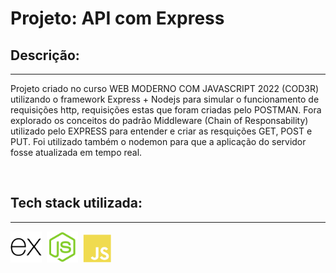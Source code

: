 # Projeto: API com Express

## Descrição:
---
Projeto criado no curso WEB MODERNO COM JAVASCRIPT 2022 (COD3R) utilizando o framework Express + Nodejs para simular o funcionamento de requisições http, requisições estas que foram criadas pelo POSTMAN. Fora explorado os conceitos do padrão Middleware (Chain of Responsability) utilizado pelo EXPRESS para entender e criar as resquições GET, POST e PUT. Foi utilizado também o nodemon para que a aplicação do servidor fosse atualizada em tempo real.

&nbsp;
## Tech stack utilizada:
---
<img src="https://raw.githubusercontent.com/devicons/devicon/master/icons/express/express-original.svg" width="50px" height="50px">&nbsp;
<img src="https://raw.githubusercontent.com/devicons/devicon/master/icons/nodejs/nodejs-plain.svg" width="50px" height="50px">&nbsp;
<img height="45" width="45" src="https://raw.githubusercontent.com/devicons/devicon/master/icons/javascript/javascript-plain.svg">
